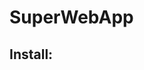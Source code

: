 # SuperWebApp

## Install:
~~~~ curl -sL https://github.com/Livshitz/ProjectStractureManager/raw/master/psm.sh -o psm.sh &&  chmod +x psm.sh ~~~~
